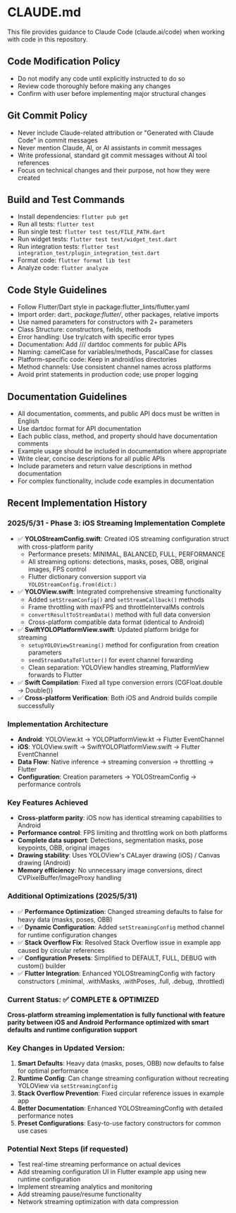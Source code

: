 # CLAUDE.md

This file provides guidance to Claude Code (claude.ai/code) when working with code in this repository.

## Code Modification Policy
- Do not modify any code until explicitly instructed to do so
- Review code thoroughly before making any changes
- Confirm with user before implementing major structural changes

## Git Commit Policy
- Never include Claude-related attribution or "Generated with Claude Code" in commit messages
- Never mention Claude, AI, or AI assistants in commit messages
- Write professional, standard git commit messages without AI tool references
- Focus on technical changes and their purpose, not how they were created

## Build and Test Commands
- Install dependencies: `flutter pub get`
- Run all tests: `flutter test`
- Run single test: `flutter test test/FILE_PATH.dart`
- Run widget tests: `flutter test test/widget_test.dart`
- Run integration tests: `flutter test integration_test/plugin_integration_test.dart`
- Format code: `flutter format lib test`
- Analyze code: `flutter analyze`

## Code Style Guidelines
- Follow Flutter/Dart style in package:flutter_lints/flutter.yaml
- Import order: dart:*, package:flutter/*, other packages, relative imports
- Use named parameters for constructors with 2+ parameters
- Class Structure: constructors, fields, methods
- Error handling: Use try/catch with specific error types
- Documentation: Add /// dartdoc comments for public APIs
- Naming: camelCase for variables/methods, PascalCase for classes
- Platform-specific code: Keep in android/ios directories
- Method channels: Use consistent channel names across platforms
- Avoid print statements in production code; use proper logging

## Documentation Guidelines
- All documentation, comments, and public API docs must be written in English
- Use dartdoc format for API documentation
- Each public class, method, and property should have documentation comments
- Example usage should be included in documentation where appropriate
- Write clear, concise descriptions for all public APIs
- Include parameters and return value descriptions in method documentation
- For complex functionality, include code examples in documentation

## Recent Implementation History

### 2025/5/31 - Phase 3: iOS Streaming Implementation Complete
- ✅ **YOLOStreamConfig.swift**: Created iOS streaming configuration struct with cross-platform parity
  - Performance presets: MINIMAL, BALANCED, FULL, PERFORMANCE
  - All streaming options: detections, masks, poses, OBB, original images, FPS control
  - Flutter dictionary conversion support via `YOLOStreamConfig.from(dict:)`
- ✅ **YOLOView.swift**: Integrated comprehensive streaming functionality
  - Added `setStreamConfig()` and `setStreamCallback()` methods
  - Frame throttling with maxFPS and throttleIntervalMs controls
  - `convertResultToStreamData()` method with full data conversion
  - Cross-platform compatible data format (identical to Android)
- ✅ **SwiftYOLOPlatformView.swift**: Updated platform bridge for streaming
  - `setupYOLOViewStreaming()` method for configuration from creation parameters
  - `sendStreamDataToFlutter()` for event channel forwarding
  - Clean separation: YOLOView handles streaming, PlatformView forwards to Flutter
- ✅ **Swift Compilation**: Fixed all type conversion errors (CGFloat.double → Double())
- ✅ **Cross-platform Verification**: Both iOS and Android builds compile successfully

### Implementation Architecture
- **Android**: YOLOView.kt → YOLOPlatformView.kt → Flutter EventChannel
- **iOS**: YOLOView.swift → SwiftYOLOPlatformView.swift → Flutter EventChannel
- **Data Flow**: Native inference → streaming conversion → throttling → Flutter
- **Configuration**: Creation parameters → YOLOStreamConfig → performance controls

### Key Features Achieved
- **Cross-platform parity**: iOS now has identical streaming capabilities to Android
- **Performance control**: FPS limiting and throttling work on both platforms
- **Complete data support**: Detections, segmentation masks, pose keypoints, OBB, original images
- **Drawing stability**: Uses YOLOView's CALayer drawing (iOS) / Canvas drawing (Android)
- **Memory efficiency**: No unnecessary image conversions, direct CVPixelBuffer/ImageProxy handling

### Additional Optimizations (2025/5/31)
- ✅ **Performance Optimization**: Changed streaming defaults to false for heavy data (masks, poses, OBB)
- ✅ **Dynamic Configuration**: Added `setStreamingConfig` method channel for runtime configuration changes
- ✅ **Stack Overflow Fix**: Resolved Stack Overflow issue in example app caused by circular references
- ✅ **Configuration Presets**: Simplified to DEFAULT, FULL, DEBUG with custom() builder
- ✅ **Flutter Integration**: Enhanced YOLOStreamingConfig with factory constructors (.minimal, .withMasks, .withPoses, .full, .debug, .throttled)

### Current Status: ✅ COMPLETE & OPTIMIZED
**Cross-platform streaming implementation is fully functional with feature parity between iOS and Android**
**Performance optimized with smart defaults and runtime configuration support**

### Key Changes in Updated Version:
1. **Smart Defaults**: Heavy data (masks, poses, OBB) now defaults to false for optimal performance
2. **Runtime Config**: Can change streaming configuration without recreating YOLOView via `setStreamingConfig`
3. **Stack Overflow Prevention**: Fixed circular reference issues in example app
4. **Better Documentation**: Enhanced YOLOStreamingConfig with detailed performance notes
5. **Preset Configurations**: Easy-to-use factory constructors for common use cases

### Potential Next Steps (if requested)
- Test real-time streaming performance on actual devices
- Add streaming configuration UI in Flutter example app using new runtime configuration
- Implement streaming analytics and monitoring
- Add streaming pause/resume functionality
- Network streaming optimization with data compression